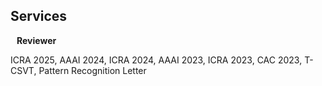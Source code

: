 ## Services

<h4 style="margin:0 10px 0;">Reviewer</h4>

ICRA 2025, AAAI 2024, ICRA 2024, AAAI 2023, ICRA 2023, CAC 2023, T-CSVT, Pattern Recognition Letter


